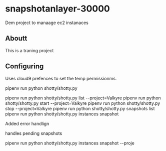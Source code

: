 # snapshotanlayer-30000
Dem project to manaage ec2 instanaces

## Aboutt
This is a traning project

## Configuring
Uses cloud9 prefences to set the temp permissionms. 



pipenv run python shotty/shotty.py


pipenv run python shotty/shotty.py list --project=Valkyre
pipenv run python shotty/shotty.py start --project=Valkyre
pipenv run python shotty/shotty.py stop --project=Valkyre
pipenv run python shotty/shotty.py snapshots list
pipenv run python shotty/shotty.py instances snapshot

Added error handlign 

handles pending snapshots            
            
 pipenv run python shotty/shotty.py instances snapshot --proje